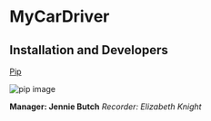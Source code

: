 # MyCarDriver
## Installation and Developers
[Pip]( https://pypi.org/project/pip/)




![pip image](https://pypi.org/static/images/logo-small.95de8436.svg)







**Manager: Jennie Butch**
*Recorder: Elizabeth Knight*

